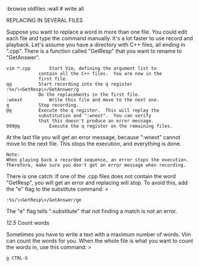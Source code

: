:browse oldfiles
:wall # write all

REPLACING IN SEVERAL FILES

Suppose you want to replace a word in more than one file.  You could edit each
file and type the command manually.  It's a lot faster to use record and
playback.
   Let's assume you have a directory with C++ files, all ending in ".cpp".
There is a function called "GetResp" that you want to rename to "GetAnswer".

	vim *.cpp		Start Vim, defining the argument list to
				contain all the C++ files.  You are now in the
				first file.
	qq			Start recording into the q register
	:%s/\<GetResp\>/GetAnswer/g
				Do the replacements in the first file.
	:wnext			Write this file and move to the next one.
	q			Stop recording.
	@q			Execute the q register.  This will replay the
				substitution and ":wnext".  You can verify
				that this doesn't produce an error message.
	999@q			Execute the q register on the remaining files.

At the last file you will get an error message, because ":wnext" cannot move
to the next file.  This stops the execution, and everything is done.

	Note:
	When playing back a recorded sequence, an error stops the execution.
	Therefore, make sure you don't get an error message when recording.

There is one catch: If one of the .cpp files does not contain the word
"GetResp", you will get an error and replacing will stop.  To avoid this, add
the "e" flag to the substitute command: >

	:%s/\<GetResp\>/GetAnswer/ge

The "e" flag tells ":substitute" that not finding a match is not an error.

*12.5*	Count words

Sometimes you have to write a text with a maximum number of words.  Vim can
count the words for you.
   When the whole file is what you want to count the words in, use this
command: >

	g CTRL-G
